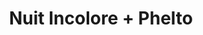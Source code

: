 ---
layout: post
category: concert
title: Nuit Incolore + Phelto
artists: 
- Nuit Incolore
- Phelto
place: 
- L'Olympia
country: France
city: Paris
---